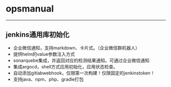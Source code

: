# opsmanual
---
## jenkins通用库初始化
- 企业微信通知，支持markdown、卡片式。（企业微信群机器人）
- 提供helm的value参数注入方式
- sonarquebe集成，并返回对应的检测结果通知。可通过企业微信通知
- 集成argocd，shell方式应用初始化，应用状态检查。
- 自动添加gitlabwebhook，仅限第一次构建！仅限固定的jenkinstoken！
- 支持java、npm、php、gradle打包

